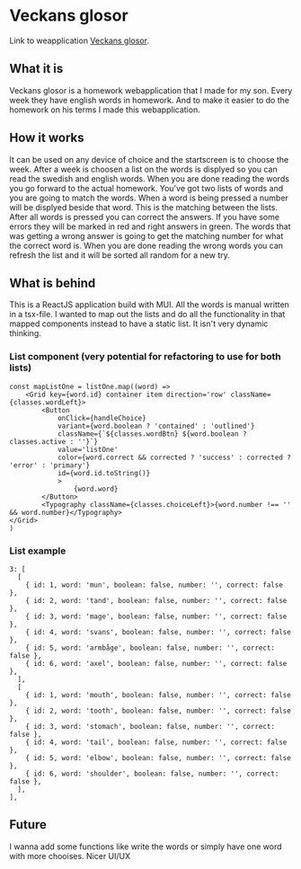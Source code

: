 # Veckans glosor

Link to weapplication [Veckans glosor](https://veckans-glosor.netlify.app/).

## What it is

Veckans glosor is a homework webapplication that I made for my son. Every week they have english words in homework. 
And to make it easier to do the homework on his terms I made this webapplication.

## How it works

It can be used on any device of choice and the startscreen is to choose the week.
After a week is choosen a list on the words is displyed so you can read the swedish and english words.
When you are done reading the words you go forward to the actual homework.
You've got two lists of words and you are going to match the words.
When a word is being pressed a number will be displyed beside that word. This is the matching between the lists.
After all words is pressed you can correct the answers. If you have some errors they will be marked in red and right answers in green.
The words that was getting a wrong answer is going to get the matching number for what the correct word is.
When you are done reading the wrong words you can refresh the list and it will be sorted all random for a new try.

## What is behind

This is a ReactJS application build with MUI. All the words is manual written in a tsx-file.
I wanted to map out the lists and do all the functionality in that mapped components instead to have a static list.
It isn't very dynamic thinking.

### List component (very potential for refactoring to use for both lists)

    const mapListOne = listOne.map((word) => 
        <Grid key={word.id} container item direction='row' className={classes.wordLeft}>
            <Button 
                onClick={handleChoice} 
                variant={word.boolean ? 'contained' : 'outlined'} 
                className={`${classes.wordBtn} ${word.boolean ? classes.active : ''}`} 
                value='listOne' 
                color={word.correct && corrected ? 'success' : corrected ? 'error' : 'primary'}
                id={word.id.toString()}            
                >
                    {word.word}
            </Button> 
            <Typography className={classes.choiceLeft}>{word.number !== '' && word.number}</Typography>
    </Grid>
    )

### List example

    
    3: [
      [
        { id: 1, word: 'mun', boolean: false, number: '', correct: false },
        { id: 2, word: 'tand', boolean: false, number: '', correct: false },
        { id: 3, word: 'mage', boolean: false, number: '', correct: false },
        { id: 4, word: 'svans', boolean: false, number: '', correct: false },
        { id: 5, word: 'armbåge', boolean: false, number: '', correct: false },
        { id: 6, word: 'axel', boolean: false, number: '', correct: false },
      ],
      [
        { id: 1, word: 'mouth', boolean: false, number: '', correct: false },
        { id: 2, word: 'tooth', boolean: false, number: '', correct: false },
        { id: 3, word: 'stomach', boolean: false, number: '', correct: false },
        { id: 4, word: 'tail', boolean: false, number: '', correct: false },
        { id: 5, word: 'elbow', boolean: false, number: '', correct: false },
        { id: 6, word: 'shoulder', boolean: false, number: '', correct: false },
      ],
    ],

## Future
  
I wanna add some functions like write the words or simply have one word with more chooises.
Nicer UI/UX
